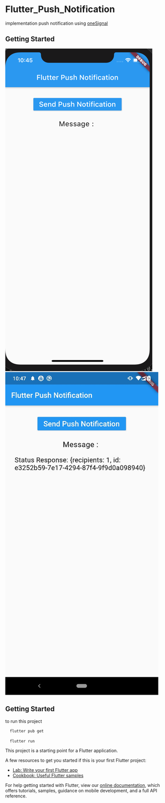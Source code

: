 # Flutter_Push_Notification

implementation push notification using [oneSignal](https://pub.dev/packages/onesignal_flutter)

## Getting Started

![Screenshot](notif-ios.png)![Screenshot](notif-andro.jpeg)

## Getting Started

to run this project

```
  flutter pub get

  flutter run

```

This project is a starting point for a Flutter application.

A few resources to get you started if this is your first Flutter project:

- [Lab: Write your first Flutter app](https://flutter.dev/docs/get-started/codelab)
- [Cookbook: Useful Flutter samples](https://flutter.dev/docs/cookbook)

For help getting started with Flutter, view our
[online documentation](https://flutter.dev/docs), which offers tutorials,
samples, guidance on mobile development, and a full API reference.

